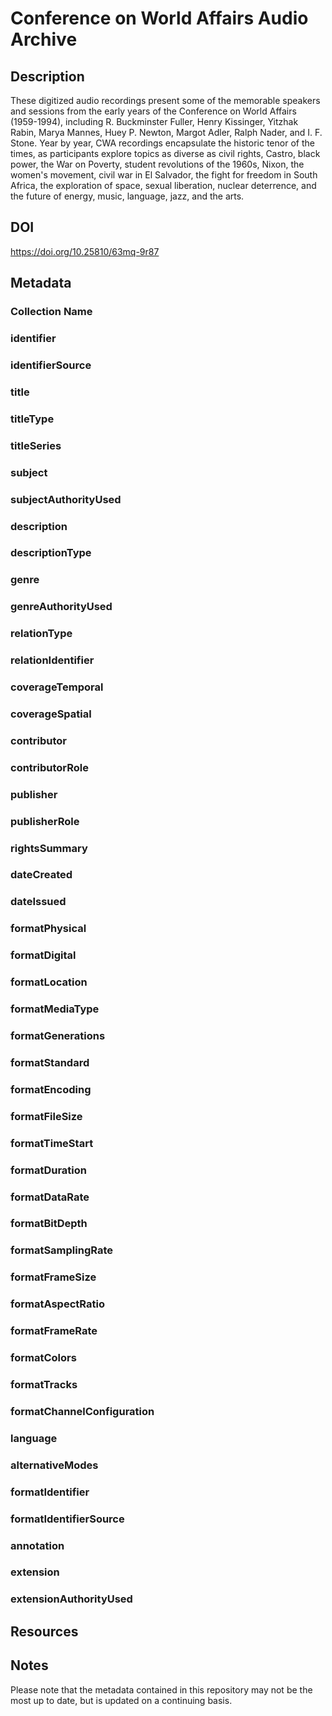 # Conference on World Affairs Audio Archive
## Description
These digitized audio recordings present some of the memorable speakers and sessions from the early years of the Conference on World Affairs (1959-1994), including R. Buckminster Fuller, Henry Kissinger, Yitzhak Rabin, Marya Mannes, Huey P. Newton, Margot Adler, Ralph Nader, and I. F. Stone. Year by year, CWA recordings encapsulate the historic tenor of the times, as participants explore topics as diverse as civil rights, Castro, black power, the War on Poverty, student revolutions of the 1960s, Nixon, the women's movement, civil war in El Salvador, the fight for freedom in South Africa, the exploration of space, sexual liberation, nuclear deterrence, and the future of energy, music, language, jazz, and the arts. 
## DOI
https://doi.org/10.25810/63mq-9r87

## Metadata
### Collection Name
### identifier
### identifierSource
### title
### titleType
### titleSeries
### subject
### subjectAuthorityUsed
### description
### descriptionType
### genre
### genreAuthorityUsed
### relationType
### relationIdentifier
### coverageTemporal
### coverageSpatial
### contributor
### contributorRole
### publisher
### publisherRole
### rightsSummary
### dateCreated
### dateIssued
### formatPhysical
### formatDigital
### formatLocation
### formatMediaType
### formatGenerations
### formatStandard
### formatEncoding
### formatFileSize
### formatTimeStart
### formatDuration
### formatDataRate
### formatBitDepth
### formatSamplingRate
### formatFrameSize
### formatAspectRatio
### formatFrameRate
### formatColors
### formatTracks
### formatChannelConfiguration
### language
### alternativeModes
### formatIdentifier
### formatIdentifierSource
### annotation
### extension
### extensionAuthorityUsed

## Resources

## Notes
Please note that the metadata contained in this repository may not be the most up to date, but is updated on a continuing basis.

